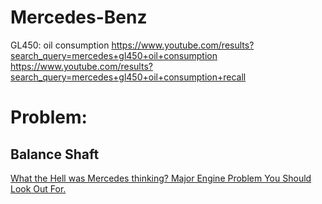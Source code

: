 # Mercedes-Benz
GL450: oil consumption https://www.youtube.com/results?search_query=mercedes+gl450+oil+consumption https://www.youtube.com/results?search_query=mercedes+gl450+oil+consumption+recall


# Problem:
## Balance Shaft
[What the Hell was Mercedes thinking? Major Engine Problem You Should Look Out For.](https://youtu.be/yvagiVaGcu4)

